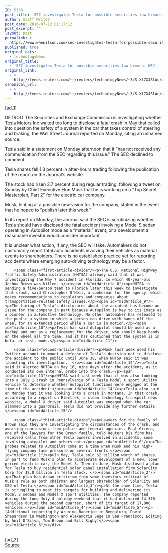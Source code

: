 ```yaml
---
ID: 5358
post_title: 'SEC investigates Tesla for possible securities law breach: WSJ'
author: Staff Writer
post_date: 2016-07-12 01:17:12
post_excerpt: ""
layout: post
permalink: >
  https://www.whenitson.com/sec-investigates-tesla-for-possible-securities-law-breach-wsj/
published: true
original_cats:
  - technologyNews
original_title:
  - 'SEC investigates Tesla for possible securities law breach: WSJ'
original_link:
  - >
    http://feeds.reuters.com/~r/reuters/technologyNews/~3/S-Xf7X4SlAc/us-tesla-autopilot-idUSKCN0ZR2HO
canonical_url:
  - >
    http://feeds.reuters.com/~r/reuters/technologyNews/~3/S-Xf7X4SlAc/us-tesla-autopilot-idUSKCN0ZR2HO
---
```

 [ad_1]
<br><div id="articleText">
<span id="midArticle_start"/>

<span id="midArticle_0"/><span class="focusParagraph" readability="7"><p><span class="articleLocation">DETROIT</span> The Securities and Exchange Commission is investigating whether Tesla Motors Inc waited too long to disclose a fatal crash in May that called into question the safety of a system in the car that takes control of steering and braking, the Wall Street Journal reported on Monday, citing an unnamed source.</p></span><span id="midArticle_1"/><p>Tesla said in a statement on Monday afternoon that it "has not received any communication from the SEC regarding this issue." The SEC declined to comment.</p><span id="midArticle_2"/><p>Tesla shares fell 1.3 percent in after-hours trading following the publication of the report on the Journal's website. </p><span id="midArticle_3"/><p>The stock had risen 3.7 percent during regular trading, following a tweet on Sunday by Chief Executive Elon Musk that he is working on a "Top Secret Masterplan, Part 2" for the electric car company.</p><span id="midArticle_4"/><p>Musk, hinting at a possible new vision for the company, stated in the tweet that he hoped to "publish later this week."</p><span id="midArticle_5"/><p>In its report on Monday, the Journal said the SEC is scrutinizing whether Tesla should have disclosed the fatal accident involving a Model S sedan operating in Autopilot mode as a “material” event, or a development a reasonable investor would consider important. </p><span id="midArticle_6"/><p>It is unclear what action, if any, the SEC will take. Automakers do not customarily report fatal auto accidents involving their vehicles as material events to shareholders. There is no established practice yet for reporting accidents where emerging auto-driving technology may be a factor.</p><span id="midArticle_7"/>
        
        <span class="first-article-divide"/><p>The U.S. National Highway Traffic Safety Administration (NHTSA) already said that it was investigating the May 7 accident in Florida, in which 40-year-old Joshua Brown was killed. </p><span id="midArticle_8"/><p>NHTSA is sending a five-person team to Florida later this week to investigate that crash, said Christopher O'Neil, a spokesman for the agency, which makes recommendations to regulators and companies about transportation-related safety issues.</p><span id="midArticle_9"/><p>The timing of Tesla's disclosures about the accident has become an issue for the company in part because Autopilot is key to its image as a pioneer in automotive technology. No other automaker has released to the public a system in which a person can drive with hands off the wheel for an extended period while a car is in motion.</p><span id="midArticle_10"/><p>Tesla has said Autopilot should be used as a backup and not as a replacement for the driver, who should keep hands on the wheel all the time, and it has cautioned that the system is in beta, or test, mode.</p><span id="midArticle_11"/>
        
        <span class="second-article-divide"/><p>Musk last week used his Twitter account to mount a defense of Tesla's decision not to disclose the accident to the public until June 30, when NHTSA said it was launching its investigation.  </p><span id="midArticle_12"/><p>Tesla said it alerted NHTSA on May 16, nine days after the accident, as it conducted its own internal probe into the crash.</p><span id="midArticle_13"/><p>NHTSA said last week that it was also looking into a July 1 crash in Pennsylvania of a Tesla Model X sport utility vehicle to determine whether Autopilot functions were engaged at the time of the accident.</p><span id="midArticle_14"/><p>Tesla also said on Monday that it was looking into a crash in Montana. In that crash, according to a report on Electrek, a clean technology transport news website, a Model X driver said Autopilot was engaged when the car slammed into a guardrail. Tesla did not provide any further details. </p><span id="midArticle_15"/>
        
        <span class="third-article-divide"/><p>Lawyers for the family of Brown said they are investigating the circumstances of the crash, and awaiting conclusions from police and federal agencies. Paul Grieco, one of the lawyers for the Brown family, told Reuters his firm has received calls from other Tesla owners involved in accidents, some involving autopilot and others not.</p><span id="midArticle_0"/><p>The probes related to Autopilot come at a time when Musk and his high-flying company face pressure on several fronts.</p><span id="midArticle_1"/><p>In May, Tesla sold $2 billion worth of shares, in part to fund Musk's plan to accelerate development of a new, lower priced electric car, the Model 3. Then in June, Musk disclosed a plan for Tesla to buy residential solar panel installation firm SolarCity Corp for $2.8 billion in Tesla stock. </p><span id="midArticle_2"/><p>That plan has drawn criticism from some investors critical of Musk's role as both chairman and largest shareholder of SolarCity and CEO of Tesla.</p><span id="midArticle_3"/><p>At the same time, Tesla is struggling to meet its targets for building and delivering its Model S sedans and Model X sport utilities. The company reported during the long July 4 holiday weekend that it had delivered 14,370 vehicles during the second quarter, short of its target of 17,000 vehicles.</p><span id="midArticle_4"/><span id="midArticle_5"/><p> (Additional reporting by Arunima Banerjee in Bengaluru, David Shepardson in Washington and Alexandria Sage in San Francisco; Editing by Anil D'Silva, Tom Brown and Bill Rigby)</p><span id="midArticle_6"/></div>
<br>[ad_2]
<br><a href="http://feeds.reuters.com/~r/reuters/technologyNews/~3/S-Xf7X4SlAc/us-tesla-autopilot-idUSKCN0ZR2HO">Source </a>